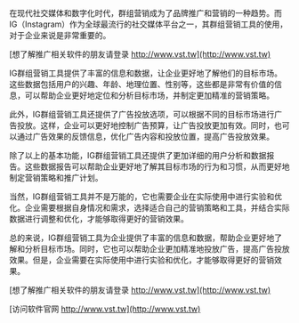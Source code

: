 在现代社交媒体和数字化时代，群组营销成为了品牌推广和营销的一种趋势。而IG（Instagram）作为全球最流行的社交媒体平台之一，其群组营销工具的使用，对于企业来说是非常重要的。

[想了解推广相关软件的朋友请登录 http://www.vst.tw](http://www.vst.tw)

IG群组营销工具提供了丰富的信息和数据，让企业更好地了解他们的目标市场。这些数据包括用户的兴趣、年龄、地理位置、性别等，这些都是非常有价值的信息，可以帮助企业更好地定位和分析目标市场，并制定更加精准的营销策略。

此外，IG群组营销工具还提供了广告投放选项，可以根据不同的目标市场进行广告投放。这样，企业可以更好地控制广告预算，让广告投放更加有效。同时，也可以通过广告效果的反馈信息，优化广告内容和投放位置，提高广告投放效果。

除了以上的基本功能，IG群组营销工具还提供了更加详细的用户分析和数据报告。这些数据报告可以帮助企业更好地了解其目标市场的行为和习惯，从而更好地制定营销策略和推广计划。

当然，IG群组营销工具并不是万能的，它也需要企业在实际使用中进行实验和优化。企业需要根据自身情况和需求，选择适合自己的营销策略和工具，并结合实际数据进行调整和优化，才能够取得更好的营销效果。

总的来说，IG群组营销工具为企业提供了丰富的信息和数据，帮助企业更好地了解和分析目标市场。同时，它也可以帮助企业更加精准地投放广告，提高广告投放效果。但是，企业需要在实际使用中进行实验和优化，才能够取得更好的营销效果。

[想了解推广相关软件的朋友请登录 http://www.vst.tw](http://www.vst.tw)


[访问软件官网 http://www.vst.tw](http://www.vst.tw)

